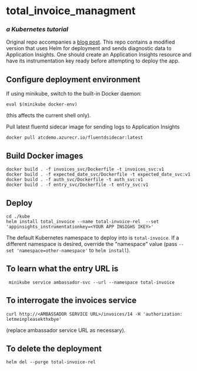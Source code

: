 # total_invoice_managment
### *a Kubernetes tutorial*

Original repo accompanies a [blog post](https://medium.com/@MostlyHarmlessD/getting-started-with-microservices-and-kubernetes-76354312b556). 
This repo contains a modified version that uses Helm for deployment and sends diagnostic data to Application Insights.
One should create an Application Insights resource and have its instrumentation key ready before attempting to deploy the app.

## Configure deployment environment

If using minikube, switch to the built-in Docker daemon:
```
eval $(minikube docker-env)
```
(this affects the current shell only).

Pull latest fluentd sidecar image for sending logs to Application Insights
```
docker pull atcdemo.azurecr.io/fluentdsidecar:latest
```

## Build Docker images

```
docker build . -f invoices_svc/Dockerfile -t invoices_svc:v1
docker build . -f expected_date_svc/Dockerfile -t expected_date_svc:v1
docker build . -f auth_svc/Dockerfile -t auth_svc:v1
docker build . -f entry_svc/Dockerfile -t entry_svc:v1
```

## Deploy
```
cd ./kube
helm install total_invoice --name total-invoice-rel  --set 'appinsights_instrumentationkey=<YOUR APP INSIGHS IKEY>'
```

The default Kubernetes namespace to deploy into is `total-invoice`. 
If a different namespace is desired, override the "namespace" value 
(pass `--set 'namespace=other-namespace'` to `helm install`).

## To learn what the entry URL is
```
 minikube service ambassador-svc --url --namespace total-invoice
```

## To interrogate the invoices service
```
curl http://<AMBASSADOR SERVICE URL>/invoices/14 -H 'authorization: letmeinpleasekthxbye'
```
(replace ambassador service URL as necessary).

## To delete the deployment
```
helm del --purge total-invoice-rel
```
